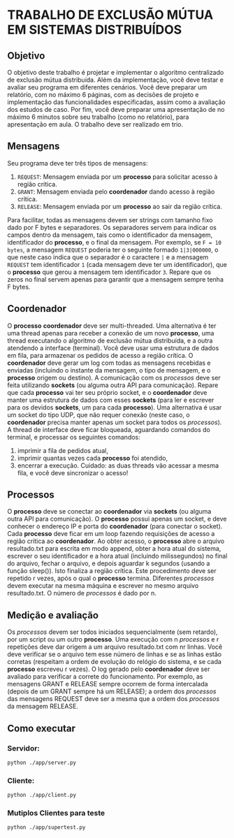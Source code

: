 # TRABALHO DE EXCLUSÃO MÚTUA EM SISTEMAS DISTRIBUÍDOS

## Objetivo
O objetivo deste trabalho é projetar e implementar o algoritmo centralizado de exclusão mútua distribuída. Além da implementação, você deve testar e avaliar seu programa em diferentes cenários. Você deve preparar um relatório, com no máximo 6 páginas, com as decisões de projeto e implementação das funcionalidades especificadas, assim como a avaliação dos estudos de caso. Por fim, você deve preparar uma apresentação de no máximo 6 minutos sobre seu trabalho (como no relatório), para apresentação em aula. O trabalho deve ser realizado em trio.

## Mensagens

Seu programa deve ter três tipos de mensagens:

1. `REQUEST`: Mensagem enviada por um **processo** para solicitar acesso à região crítica.
2. `GRANT`: Mensagem enviada pelo **coordenador** dando acesso à região crítica.
3. `RELEASE`: Mensagem enviada por um **processo** ao sair da região crítica.

Para facilitar, todas as mensagens devem ser strings com tamanho fixo dado por F bytes e separadores. Os separadores servem para indicar os campos dentro da mensagem, tais como o identificador da mensagem, identificador do **processo**, e o final da mensagem. Por exemplo, se `F = 10 bytes`, a mensagem `REQUEST` poderia ter o seguinte formado `1|3|000000`, o que neste caso indica que o separador é o caractere `|` e a mensagem `REQUEST` tem identificador `1` (cada mensagem deve ter um identificador), que o **processo** que gerou a mensagem tem identificador `3`. Repare que os zeros no final servem apenas para garantir que a mensagem sempre tenha F bytes.

## Coordenador

O **processo** **coordenador** deve ser multi-threaded. Uma alternativa é ter uma thread apenas para receber a conexão de um novo **processo**, uma thread executando o algoritmo de exclusão mútua distribuída, e a outra atendendo a interface (terminal). Você deve usar uma estrutura de dados em fila, para armazenar os pedidos de acesso a região crítica. O **coordenador** deve gerar um log com todas as mensagens recebidas e enviadas (incluindo o instante da mensagem, o tipo de mensagem, e o **processo** origem ou destino). A comunicação com os *processos* deve ser feita utilizando **sockets** (ou alguma outra API para comunicação). Repare que cada **processo** vai ter seu próprio socket, e o **coordenador** deve manter uma estrutura de dados com esses **sockets** (para ler e escrever para os devidos **sockets**, um para cada **processo**). Uma alternativa é usar um socket do tipo UDP, que não requer conexão (neste caso, o **coordenador** precisa manter apenas um socket para todos os *processos*). A thread de interface deve ficar bloqueada, aguardando comandos do terminal, e processar os seguintes comandos: 

1) imprimir a fila de pedidos atual, 
2) imprimir quantas vezes cada **processo** foi atendido, 
3) encerrar a execução. Cuidado: as duas threads vão acessar a mesma fila, e você deve sincronizar o acesso!

## Processos

O **processo** deve se conectar ao **coordenador** via **sockets** (ou alguma outra API para comunicação). O **processo** possui apenas um socket, e deve conhecer o endereço IP e porta do **coordenador** (para conectar o socket). Cada **processo** deve ficar em um loop fazendo requisições de acesso a região crítica ao **coordenador**. Ao obter acesso, o **processo** abre o arquivo resultado.txt para escrita em modo append, obter a hora atual do sistema, escrever o seu identificador e a hora atual (incluindo milissegundos) no final do arquivo, fechar o arquivo, e depois aguardar k segundos (usando a função sleep()). Isto finaliza a região crítica. Este procedimento deve ser repetido r vezes, após o qual o **processo** termina. Diferentes *processos* devem executar na mesma máquina e escrever no mesmo arquivo resultado.txt. O número de *processos* é dado por n.

## Medição e avaliação

Os *processos* devem ser todos iniciados sequencialmente (sem retardo), por um script ou um outro **processo**. Uma execução com n *processos* e r repetições deve dar origem a um arquivo resultado.txt com nr linhas. Você deve verificar se o arquivo tem esse número de linhas e se as linhas estão corretas (respeitam a ordem de evolução do relógio do sistema, e se cada **processo** escreveu r vezes). O log gerado pelo **coordenador** deve ser avaliado para verificar a correte do funcionamento. Por exemplo, as mensagens GRANT e RELEASE sempre ocorrem de forma intercalada (depois de um GRANT sempre há um RELEASE); a ordem dos *processos* das mensagens REQUEST deve ser a mesma que a ordem dos *processos* da mensagem RELEASE.

## Como executar

### Servidor:
```bash
python ./app/server.py
```

### Cliente:
```bash
python ./app/client.py 
```

### Mutiplos Clientes para teste
```bash
python ./app/supertest.py 
```
